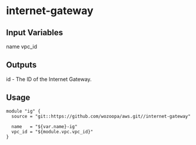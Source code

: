 internet-gateway
=============

Input Variables
---------------
name
vpc_id


Outputs
-------
id - The ID of the Internet Gateway. 



Usage
-----

```
module "ig" {
  source = "git::https://github.com/wozoopa/aws.git//internet-gateway"

  name   = "${var.name}-ig"
  vpc_id = "${module.vpc.vpc_id}"
}
```
